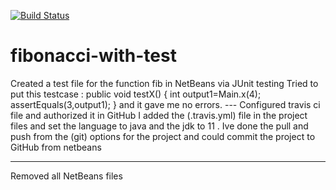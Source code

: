 [![Build Status](https://travis-ci.org/khalil-salem/fibonacci-with-test.svg?branch=master)](https://travis-ci.org/khalil-salem/fibonacci-with-test)

# fibonacci-with-test
Created a test file for the function fib in NetBeans via JUnit testing
Tried to put this testcase : 
public void testX() {
        int output1=Main.x(4);
        assertEquals(3,output1);
    }
    and it gave me no errors.
    ---
  Configured travis ci file and authorized it in GitHub 
I added the (.travis.yml) file in the project files and set the language to java and the jdk to 11 .
Ive done the pull and push from the (git) options for the project 
and could commit the project to GitHub from netbeans 
*****
Removed all NetBeans files

